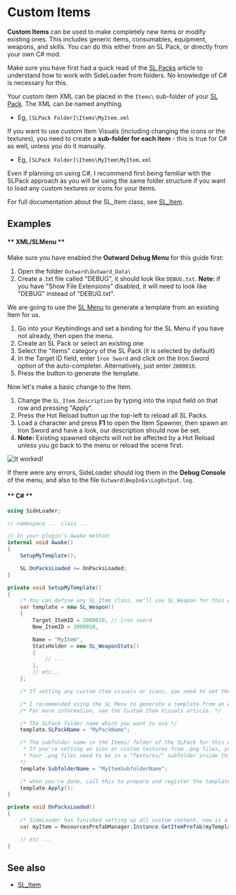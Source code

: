 # Custom Items

<b>Custom Items</b> can be used to make completely new items or modify existing ones. This includes generic items, consumables, equipment, weapons, and skills. You can do this either from an SL Pack, or directly from your own C# mod.

Make sure you have first had a quick read of the [SL Packs](Basics/SLPacks) article to understand how to work with SideLoader from folders. No knowledge of C# is necessary for this.

Your custom item XML can be placed in the `Items\` sub-folder of your [SL Pack](Basics/SLPacks.md). The XML can be named anything.
* Eg, `[SLPack Folder]\Items\MyItem.xml`

If you want to use custom Item Visuals (including changing the icons or the textures), you need to create a <b>sub-folder for each item</b> - this is true for C# as well, unless you do it manually.
* Eg, `[SLPack Folder]\Items\MyItem\MyItem.xml`

Even if planning on using C#, I recommend first being familiar with the SLPack approach as you will be using the same folder structure if you want to load any custom textures or icons for your items.

For full documentation about the SL_Item class, see [SL_Item](API/SL_Item.md).

## Examples

<!-- tabs:start -->

#### ** XML/SLMenu **

Make sure you have enabled the <b>Outward Debug Menu</b> for this guide first:
1. Open the folder `Outward\Outward_Data\`
2. Create a .txt file called "DEBUG", it should look like `DEBUG.txt`. <b>Note:</b> if you have "Show File Extensions" disabled, it will need to look like "DEBUG" instead of "DEBUG.txt".

We are going to use the [SL Menu](Basics/SLMenu.md) to generate a template from an existing Item for us.

1. Go into your Keybindings and set a binding for the SL Menu if you have not already, then open the menu.
2. Create an SL Pack or select an existing one
3. Select the "Items" category of the SL Pack (it is selected by default)
4. In the Target ID field, enter `Iron Sword` and click on the Iron Sword option of the auto-completer. Alternatively, just enter `2000010`.
5. Press the button to generate the template.

Now let's make a basic change to the Item.

1. Change the `SL_Item.Description` by typing into the input field on that row and pressing "Apply".
2. Press the Hot Reload button up the top-left to reload all SL Packs.
3. Load a character and press <b>F1</b> to open the Item Spawner, then spawn an Iron Sword and have a look, our description should now be set.
4. <b>Note:</b> Existing spawned objects will not be affected by a Hot Reload unless you go back to the menu or reload the scene first.

![It worked!](https://i.imgur.com/UxuA8ky.png)

If there were any errors, SideLoader should log them in the <b>Debug Console</b> of the menu, and also to the file `Outward\BepInEx\LogOutput.log`.

#### ** C# **

```csharp
using SideLoader;

// namespace ... class ...

// In your plugin's Awake method:
internal void Awake() 
{
    SetupMyTemplate();

    SL.OnPacksLoaded += OnPacksLoaded;
}

private void SetupMyTemplate()
{
    /* You can define any SL_Item class, we'll use SL_Weapon for this example. */
    var template = new SL_Weapon()
    {
        Target_ItemID = 2000010, // iron sword
        New_ItemID = 2000010,

        Name = "MyItem",
        StatsHolder = new SL_WeaponStats()
        {
            // ...
        },
        // etc...
    };

    /* If setting any custom item visuals or icons, you need to set these next two values. */

    /* I recommended using the SL Menu to generate a template from an existing Item to see the correct structure. */
    /* For more information, see the Custom Item Visuals article. */

    /* The SLPack folder name which you want to use */
    template.SLPackName = "MyPackName"; 

    /* The subfolder name in the Items/ folder of the SLPack for this custom item.
     * If you're setting an icon or custom textures from .png files, you need to set this.
     * Your .png files need to be in a "Textures/" subfolder inside this subfolder, and use the names as described on the Custom Item Visuals page.
    */
    template.SubfolderName = "MyItemSubfolderName"; 

    /* when you're done, call this to prepare and register the template. */
    template.Apply();
}

private void OnPacksLoaded()
{
    /* SideLoader has finished setting up all custom content, now is a safe time to do other changes that depend on that. */
    var myItem = ResourcesPrefabManager.Instance.GetItemPrefab(myTemplateID);

    // etc ...
}
```

<!-- tabs:end -->

## See also
* [SL_Item](API/SL_Item.md)

